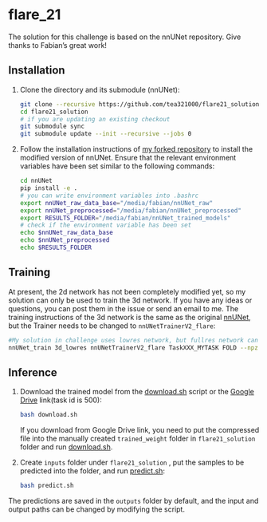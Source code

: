 # flare_21

The solution for this challenge is based on the nnUNet repository. Give thanks to Fabian’s great work!

## Installation

1. Clone the directory and its submodule (nnUNet):

    ```bash
    git clone --recursive https://github.com/tea321000/flare21_solution
    cd flare21_solution
    # if you are updating an existing checkout
    git submodule sync
    git submodule update --init --recursive --jobs 0
    ```

2. Follow the installation instructions of [my forked repository](https://github.com/tea321000/nnUNet/tree/flare_21#installation) to install the modified version of nnUNet. Ensure that the relevant environment variables have been set similar to the following commands:

    ```bash
    cd nnUNet
    pip install -e .
    # you can write environment variables into .bashrc
    export nnUNet_raw_data_base="/media/fabian/nnUNet_raw"
    export nnUNet_preprocessed="/media/fabian/nnUNet_preprocessed"
    export RESULTS_FOLDER="/media/fabian/nnUNet_trained_models"
    # check if the environment variable has been set
    echo $nnUNet_raw_data_base
    echo $nnUNet_preprocessed
    echo $RESULTS_FOLDER
    ```

## Training

At present, the 2d network has not been completely modified yet, so my solution can only be used to train the 3d network. If you have any ideas or questions, you can post them in the issue or send an email to me. The training instructions of the 3d network is the same as the original [nnUNet](https://github.com/tea321000/nnUNet/tree/flare_21#3d-full-resolution-u-net), but the Trainer needs to be changed to `nnUNetTrainerV2_flare`:

```bash
#My solution in challenge uses lowres network, but fullres network can also be used
nnUNet_train 3d_lowres nnUNetTrainerV2_flare TaskXXX_MYTASK FOLD --npz
```

## Inference

1. Download the trained model from the [download.sh](https://github.com/tea321000/flare21_solution/blob/main/download.sh) script or the [Google Drive](https://drive.google.com/file/d/1YW8MsLaYUr6lhfpf_LL6kTelPiuJRhq9/view) link(task id is 500):

    ```bash
    bash download.sh
    ```

    If you download from Google Drive link, you need to put the compressed file into the manually created `trained_weight` folder in `flare21_solution` folder and run [download.sh](http://download.sh/).

2. Create `inputs` folder under `flare21_solution` , put the samples to be predicted into the folder, and run [predict.sh](http://predict.sh/):

    ```bash
    bash predict.sh
    ```

The predictions are saved in the `outputs` folder by default, and the input and output paths can be changed by modifying the script.
